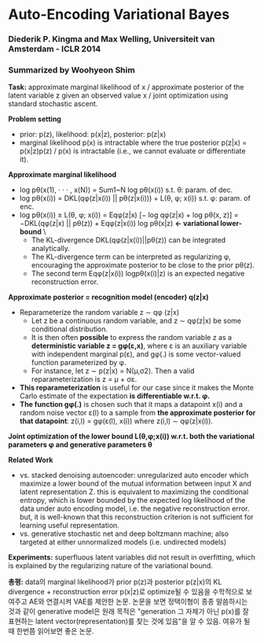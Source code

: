 # Auto-Encoding Variational Bayes
### Diederik P. Kingma and Max Welling, Universiteit van Amsterdam - ICLR 2014
### Summarized by Woohyeon Shim

**Task:** approximate marginal likelihood of x / approximate posterior of the latent variable z given an observed value x / joint optimization using standard stochastic ascent.

**Problem setting**
* prior: p(z), likelihood: p(x|z), posterior: p(z|x)
* marginal likelihood p(x) is intractable where the true posterior p(z|x) = p(x|z)p(z) / p(x) is intractable (i.e., we cannot evaluate or differentiate it).
	
**Approximate marginal likelihood**
* log pθ(x(1), · · · , x(N)) = Sum1~N log pθ(x(i)) s.t. θ: param. of dec.
* log pθ(x(i)) = DKL(qφ(z|x(i)) || pθ(z|x(i))) + L(θ, φ; x(i)) s.t. φ: param. of enc.
* log pθ(x(i)) ≥ L(θ, φ; x(i)) = Eqφ(z|x) [− log qφ(z|x) + log pθ(x, z)]
	= −DKL(qφ(z|x) || pθ(z)) + Eqφ(z|x(i)) log pθ(x|z) **← variational lower-bound** \
	* The KL-divergence DKL(qφ(z|x(i))||pθ(z)) can be integrated analytically.
	* The KL-divergence term can be interpreted as regularizing φ, encouraging the approximate posterior to be close to the prior pθ(z).
	* The second term Eqφ(z|x(i)) logpθ(x(i)|z) is an expected negative reconstruction error.
		
**Approximate posterior = recognition model (encoder) q(z|x)**
* Reparameterize the random variable z ∼ qφ (z|x)
	* Let z be a continuous random variable, and z ∼ qφ(z|x) be some conditional distribution.
	* It is then often **possible** to express the random variable z as a **deterministic variable z = gφ(ε,x)**, where ε is an auxiliary variable with independent marginal p(ε), and gφ(.) is some vector-valued function parameterized by φ.
	* For instance, let z ∼ p(z|x) = N(μ,σ2). Then a valid reparameterization is z = μ + σε.
* **This reparameterization** is useful for our case since it makes the Monte Carlo estimate of the expectation **is differentiable w.r.t. φ.**
* **The function gφ(.)** is chosen such that it maps a datapoint x(i) and a random noise vector ε(l) to a sample from **the approximate posterior for that datapoint**: z(i,l) = gφ(ε(l), x(i)) where z(i,l) ∼ qφ(z|x(i)).
	
**Joint optimization of the lower bound L(θ,φ;x(i)) w.r.t. both the variational parameters φ and generative parameters θ**

**Related Work**
* vs. stacked denoising autoencoder: unregularized auto encoder which maximize a lower bound of the mutual information between input X and latent representation Z. this is equivalent to maximizing the conditional entropy, which is lower bounded by the expected log likelihood of the data under auto encoding model, i.e. the negative reconstruction error. but, it is well-known that this reconstruction criterion is not sufficient for learning useful representation.
* vs. generative stochastic net and deep boltzmann machine; also targeted at either unnormalized models (i.e. undirected models)

**Experiments:** superfluous latent variables did not result in overfitting, which is explained by the regularizing nature of the variational bound.

**총평:** data의 marginal likelihood가 prior p(z)과 posterior p(z|x)의 KL divergence + reconstruction error p(x|z)로 optimize될 수 있음을 수학적으로 보여주고 AE와 연결시켜 VAE를 제안한 논문. 논문을 보면 정택이형이 종종 말씀하시는 것과 같이 generative model은 원래 목적은 "generation 그 자체가 아닌 p(x)를 잘 표현하는 latent vector(representation)를 찾는 것에 있음"을 알 수 있음. 여유가 될 때 한번쯤 읽어보면 좋은 논문.
